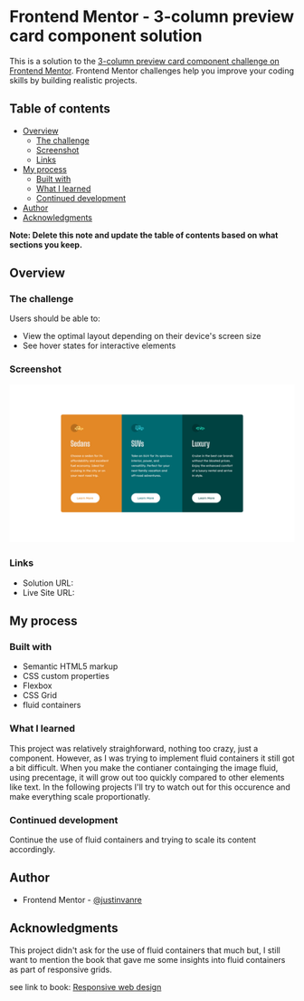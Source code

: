 # Frontend Mentor - 3-column preview card component solution

This is a solution to the [3-column preview card component challenge on Frontend Mentor](https://www.frontendmentor.io/challenges/3column-preview-card-component-pH92eAR2-). Frontend Mentor challenges help you improve your coding skills by building realistic projects. 

## Table of contents

- [Overview](#overview)
  - [The challenge](#the-challenge)
  - [Screenshot](#screenshot)
  - [Links](#links)
- [My process](#my-process)
  - [Built with](#built-with)
  - [What I learned](#what-i-learned)
  - [Continued development](#continued-development)
- [Author](#author)
- [Acknowledgments](#acknowledgments)

**Note: Delete this note and update the table of contents based on what sections you keep.**

## Overview

### The challenge

Users should be able to:

- View the optimal layout depending on their device's screen size
- See hover states for interactive elements

### Screenshot

![](./images/screenshot-solution.png)

### Links

- Solution URL: [](https://github.com/justinvanre/frontend-mentor-projects/tree/main/3-column-preview-card-component)
- Live Site URL: [](https://justinvanre.github.io/frontend-mentor-projects/3-column-preview-card-component/)

## My process

### Built with

- Semantic HTML5 markup
- CSS custom properties
- Flexbox
- CSS Grid
- fluid containers

### What I learned

This project was relatively straighforward, nothing too crazy, just a component. However, as I was trying to implement fluid containers it still got a bit difficult. When you make the contianer containging the image fluid, using precentage, it will grow out too quickly compared to other elements like text. In the following projects I'll try to watch out for this occurence and make everything scale proportionatly.


### Continued development

Continue the use of fluid containers and trying to scale its content accordingly. 


## Author

- Frontend Mentor - [@justinvanre](https://www.frontendmentor.io/profile/justinvanre)

## Acknowledgments

This project didn't ask for the use of fluid containers that much but, I still want to mention the book that gave me some insights into fluid containers as part of responsive grids.

see link to book: [Responsive web design](https://abookapart.com/products/responsive-web-design)
